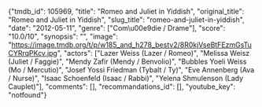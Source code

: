 {"tmdb_id": 105969, "title": "Romeo and Juliet in Yiddish", "original_title": "Romeo and Juliet in Yiddish", "slug_title": "romeo-and-juliet-in-yiddish", "date": "2012-05-11", "genre": ["Com\u00e9die / Drame"], "score": "10.0/10", "synopsis": "", "image": "https://image.tmdb.org/t/p/w185_and_h278_bestv2/8R0kjVseBtFEzmGsTuCYRrqPKcv.jpg", "actors": ["Lazer Weiss (Lazer / Romeo)", "Melissa Weisz (Juliet / Faggie)", "Mendy Zafir (Mendy / Benvolio)", "Bubbles Yoeli Weiss (Mo / Mercutio)", "Josef Yossi Friedman (Tybalt / Ty)", "Eve Annenberg (Ava / Nurse)", "Isaac Schoenfeld (Isaac / Rabbi)", "Yelena Shmulenson (Lady Cauplet)"], "comments": [], "recommandations_id": [], "youtube_key": "notfound"}
